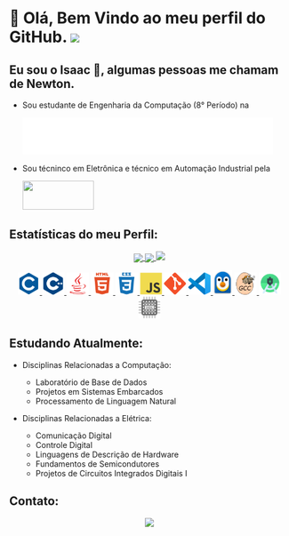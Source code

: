 # 👋 Olá, Bem Vindo ao meu perfil do GitHub. <a href="https://github.com/ISS2718" target="_blank" rel="noreferrer"><img src="https://komarev.com/ghpvc/?username=ISS2718&color=81a1c1"/></a>

## Eu sou o Isaac 🐌, algumas pessoas me chamam de Newton.

 - Sou estudante de Engenharia da Computação (8° Período) na

    <a href="https://www5.usp.br" target="_blank" rel="noreferrer"><img src="img/usp-2018.png" width="450" height="66"/></a>
 
 - Sou técninco em Eletrônica e técnico em Automação Industrial pela

    <a href="https://www.cps.sp.gov.br/etec/" target="_blank" rel="noreferrer"><img src="https://fatweb.s3.amazonaws.com/vestibulinhoetec/assets/img/layout/logotipo-etec.png" width="128" height="52"/></a>

## Estatísticas do meu Perfil:

<p align="center">
 <a href="https://github.com/ISS2718" target="_blank" rel="noreferrer">
  <img height=200 align="center" src="https://github-readme-stats.vercel.app/api?username=ISS2718&theme=nord" />
 </a>
 <a href="https://github.com/ISS2718" target="_blank" rel="noreferrer">
   <img height=200 align="center" src="https://github-readme-stats.vercel.app/api/top-langs?username=ISS2718&layout=compact&hide=Stata,MakeFile&langs_count=10&theme=nord&card_width=360" />
 </a>
 <a href="https://github.com/ISS2718" target="_blank" rel="noreferrer">
  <img src="https://github-readme-streak-stats.herokuapp.com/?user=ISS2718&theme=nord&fire=FA4944&locale=pt-br&card_width=800"/>
</a>
</p>

<p align="center">
 <a href="https://devdocs.io/c/" target="_blank" rel="noreferrer"> <img src="https://raw.githubusercontent.com/devicons/devicon/master/icons/c/c-plain.svg" alt="c" width="40" height="40"/> </a>
 <a href="https://devdocs.io/cpp/" target="_blank" rel="noreferrer"> <img src="https://raw.githubusercontent.com/devicons/devicon/master/icons/cplusplus/cplusplus-plain.svg" alt="cplusplus" width="40" height="40"/> </a><a href="https://docs.oracle.com/en/java/" target="_blank" rel="noreferrer"> <img src="https://raw.githubusercontent.com/devicons/devicon/master/icons/java/java-plain.svg" alt="java" width="40" height="40"/> </a>
 </a> <a href="https://devdocs.io/html/" target="_blank" rel="noreferrer"> <img src="https://raw.githubusercontent.com/devicons/devicon/master/icons/html5/html5-plain-wordmark.svg" alt="html5" width="40" height="40"/> </a> <a href="https://devdocs.io/css/" target="_blank" rel="noreferrer"> <img src="https://raw.githubusercontent.com/devicons/devicon/master/icons/css3/css3-plain-wordmark.svg" alt="css3" width="40" height="40"/> </a> 
 </a> <a href="https://devdocs.io/javascript/" target="_blank" rel="noreferrer"> <img src="https://raw.githubusercontent.com/devicons/devicon/refs/heads/master/icons/javascript/javascript-original.svg" alt="JavaScript" width="40" height="40"/> </a> 
 <a href="https://git-scm.com/" target="_blank" rel="noreferrer"> <img src="https://raw.githubusercontent.com/devicons/devicon/master/icons/git/git-plain.svg" alt="git" width="40" height="40"/> </a>
 <a href="https://code.visualstudio.com" target="_blank" rel="noreferrer"> <img src="https://raw.githubusercontent.com/devicons/devicon/master/icons/vscode/vscode-original.svg" alt="vscode" width="40" height="40"/> </a>
 <a href="https://learn.microsoft.com/pt-br/windows/wsl/about" target="_blank" rel="noreferrer"> <img src="./img/WSL_TUX.png" alt="gcc" width="35" height=""/> </a>
 <a href="https://gcc.gnu.org" target="_blank" rel="noreferrer"> <img src="https://raw.githubusercontent.com/devicons/devicon/master/icons/gcc/gcc-original.svg" alt="gcc" width="40" height="40"/> </a>
 <a href="https://developer.android.com/studio/intro" target="_blank" rel="noreferrer"> <img src="./img/Android_Studio.png" alt="AndroidStudio" width="40" height="40"/></a> <a href="https://ieeexplore.ieee.org/document/4772740" target="_blank" rel="noreferrer"> <img src="./img/VHDL_icon.png" alt="VHDL" width="40" height="40"/> </a>
</p>

## Estudando Atualmente:
 - Disciplinas Relacionadas a Computação:
    - Laboratório de Base de Dados
    - Projetos em Sistemas Embarcados
    - Processamento de Linguagem Natural

 - Disciplinas Relacionadas a Elétrica:
    - Comunicação Digital
    - Controle Digital
    - Linguagens de Descrição de Hardware
    - Fundamentos de Semicondutores
    - Projetos de Circuitos Integrados Digitais I

 <!-- - Outras disciplinas de Engenharia da Computação (do 7° Período):
    - Gestão Ambiental -->

## Contato:
 <p align="center">
  <a href="https://www.linkedin.com/in/isaac-soares-76a111197/" target="_blank"><img src="https://img.shields.io/badge/-LinkedIn-%230077B5?style=for-the-badge&logo=linkedin&logoColor=white" target="_blank"></a>
 </p>   
